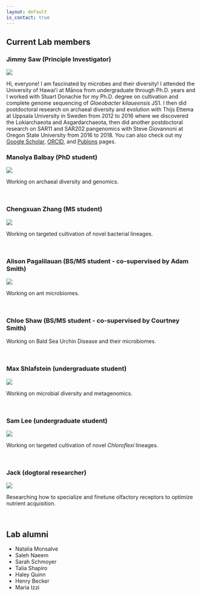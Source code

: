 ```yaml
---
layout: default
is_contact: true
---
```


## Current Lab members

### Jimmy Saw (Principle Investigator)

<img class="profile-picture" src="images/js3.png">

Hi, everyone! I am fascinated by microbes and their diversity! I attended the University of Hawaiʻi at Mānoa from undergraduate through Ph.D. years and I worked with Stuart Donachie for my Ph.D. degree on cultivation and complete genome sequencing of *Gloeobacter kilaueensis* JS1.
I then did postdoctoral research on archaeal diversity and evolution with Thijs Ettema at Uppsala University in Sweden from 2012 to 2016 where we discovered the Lokiarchaeota and Asgardarchaeota, then did another postdoctoral research on SAR11 and SAR202 pangenomics with Steve Giovannoni at Oregon State University from 2016 to 2018.
You can also check out my [Google Scholar](https://scholar.google.com/citations?user=9Vx-JTgAAAAJ&hl=en&oi=ao), [ORCID](https://orcid.org/0000-0001-8353-3854), and [Publons](https://publons.com/researcher/1441615/jimmy-saw/) pages.

### Manolya Balbay (PhD student)

<img class="profile-picture" src="images/mb.jpg">

Working on archaeal diversity and genomics.

&nbsp;
&nbsp;

### Chengxuan Zhang (MS student)

<img class="profile-picture" src="images/cz.jpg">

Working on targeted cultivation of novel bacterial lineages.

&nbsp;
&nbsp;

### Alison Pagalilauan (BS/MS student - co-supervised by Adam Smith)

<img class="profile-picture" src="images/ap.jpg">

Working on ant microbiomes.

&nbsp;
&nbsp;

### Chloe Shaw (BS/MS student - co-supervised by Courtney Smith)

Working on Bald Sea Urchin Disease and their microbiomes.

&nbsp;
&nbsp;

### Max Shlafstein (undergraduate student)

<img class="profile-picture" src="images/max.jpg">

Working on microbial diversity and metagenomics.

&nbsp;
&nbsp;

### Sam Lee (undergraduate student)

<img class="profile-picture" src="images/sl.jpg">

Working on targeted cultivation of novel *Chloroflexi* lineages.

&nbsp;
&nbsp;

### Jack (dogtoral researcher)

<img class="profile-picture" src="images/jack.jpg">

Researching how to specialize and finetune olfactory receptors to optimize nutrient acquisition.

&nbsp;
&nbsp;

## Lab alumni

  - Natalia Monsalve
  - Saleh Naeem
  - Sarah Schmoyer
  - Talia Shapiro
  - Haley Quinn
  - Henry Becker
  - Maria Izzi
